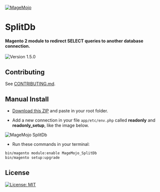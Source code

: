 
[![MageMojo](https://magetalk.com/wp-content/uploads/2017/11/q7xJZaM5TImMN7mUIb0c.png)](https://magemojo.com/)

# SplitDb
#### Magento 2 module to redirect SELECT queries to another database connection.  

![Version 1.5.0](https://img.shields.io/badge/Version-1.5.0-green.svg)

## Contributing
See [CONTRIBUTING.md](CONTRIBUTING.md).

## Manual Install

- [Download this ZIP](https://github.com/magemojo/m2-ce-splitdb/archive/master.zip) and paste in your root folder.

- Add a new connection in your file `app/etc/env.php` called **readonly** and **readonly_setup**, like the image below.

![MageMojo SplitDb](https://user-images.githubusercontent.com/610598/37181799-4268c930-230d-11e8-89f8-355142b60db5.png)

- Run these commands in your terminal:

```bash
bin/magento module:enable MageMojo_SplitDb
bin/magento setup:upgrade
```

## License
[![License: MIT](https://img.shields.io/badge/License-MIT-yellow.svg)](https://opensource.org/licenses/MIT)


